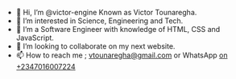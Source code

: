 - 👋 Hi, I’m @victor-engine Known as Victor Tounaregha.
- 👀 I’m interested in Science, Engineering and Tech.
- 🌱 I’m a Software Engineer with knowledge of HTML, CSS and JavaScript.
- 💞️ I’m looking to collaborate on my next website.
- 📫 How to reach me ; vtounaregha@gmail.com or WhatsApp [on +2347016007224](https://api.whatsapp.com/send?phone=2347016007224&text=%F0%9F%98%80%20chat%20me%20up%20on%20WhatsApp)

<!---
victor-engine/victor-engine is a ✨ special ✨ repository because its `README.md` (this file) appears on your GitHub profile.
You can click the Preview link to take a look at your changes.
--->
